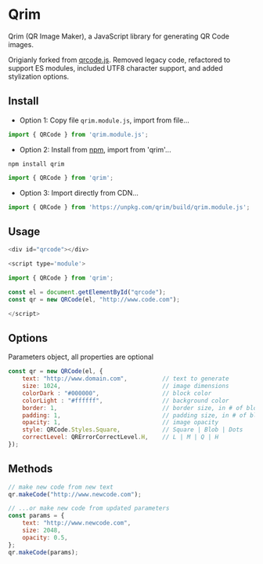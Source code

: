 # Qrim
Qrim (QR Image Maker), a JavaScript library for generating QR Code images.

Origianly forked from [qrcode.js](https://github.com/davidshimjs/qrcodejs). Removed legacy code, refactored to support ES modules, included UTF8 character support, and added stylization options.

## Install

- Option 1: Copy file `qrim.module.js`, import from file...

```javascript
import { QRCode } from 'qrim.module.js';
```

- Option 2: Install from [npm](https://www.npmjs.com/package/qrim), import from 'qrim'...
```
npm install qrim
```
```javascript
import { QRCode } from 'qrim';
```

- Option 3: Import directly from CDN...
```javascript
import { QRCode } from 'https://unpkg.com/qrim/build/qrim.module.js';
```

## Usage
```javascript
<div id="qrcode"></div>

<script type='module'>

import { QRCode } from 'qrim';

const el = document.getElementById("qrcode");
const qr = new QRCode(el, "http://www.code.com");

</script>
```

## Options
Parameters object, all properties are optional
```javascript
const qr = new QRCode(el, {
    text: "http://www.domain.com",          // text to generate
    size: 1024,                             // image dimensions
    colorDark : "#000000",                  // block color
    colorLight : "#ffffff",                 // background color
    border: 1,                              // border size, in # of blocks
    padding: 1,                             // padding size, in # of blocks
    opacity: 1,                             // image opacity
    style: QRCode.Styles.Square,            // Square | Blob | Dots
    correctLevel: QRErrorCorrectLevel.H,    // L | M | Q | H
});
```

## Methods
```javascript
// make new code from new text
qr.makeCode("http://www.newcode.com");

// ...or make new code from updated parameters
const params = {
    text: "http://www.newcode.com",
    size: 2048,
    opacity: 0.5,
};
qr.makeCode(params);
```
